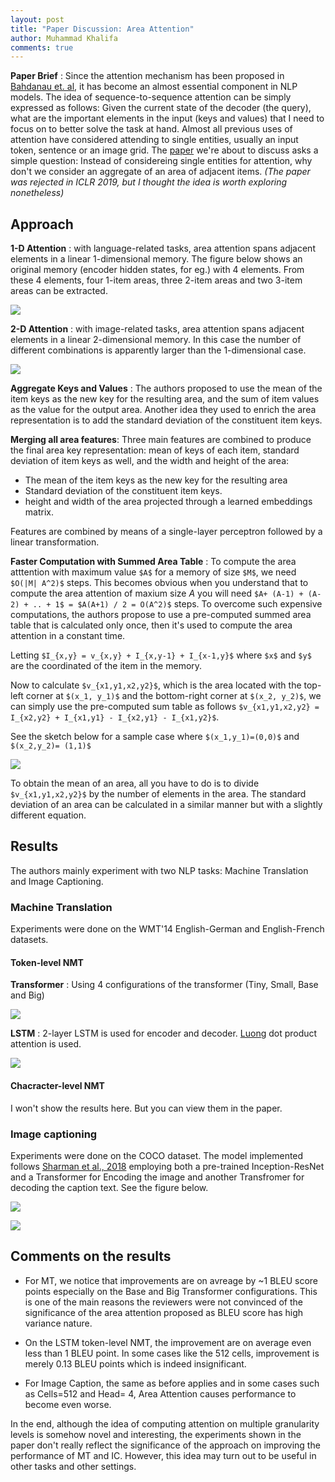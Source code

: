 ```yaml
---
layout: post
title: "Paper Discussion: Area Attention"
author: Muhammad Khalifa
comments: true
---
```


**Paper Brief**  : Since the attention mechanism has been proposed in [Bahdanau et. al](https://arxiv.org/abs/1409.0473),  it has become an almost essential component in NLP models. The idea of sequence-to-sequence attention can be simply expressed as follows: Given the current state of the decoder (the query), what are the important elements in the input (keys and values) that I need to focus on to better solve the task at hand.
Almost all previous uses of attention have considered attending to single entities, usually an input token, sentence or an image grid. The [paper](https://arxiv.org/abs/1810.10126) we're about to discuss asks a simple question: Instead of considereing single entities for attention, why don't we consider an aggregate of an area of adjacent items. *(The paper was rejected in ICLR 2019, but I thought the idea is worth exploring nonetheless)*



## Approach 


**1-D Attention** : with language-related tasks, area attention spans adjacent elements in a linear 1-dimensional memory. The figure below shows an original memory (encoder hidden states, for eg.) with 4 elements. From these 4 elements, four 1-item areas, three 2-item areas and two 3-item areas can be extracted. 

![](/images/1d-aa.PNG)


**2-D Attention** : with image-related tasks, area attention spans adjacent elements in a linear 2-dimensional memory. In this case the number of different combinations is apparently larger than the 1-dimensional case.

![](/images/2d-aa.PNG)

**Aggregate Keys and Values** : The authors proposed to use the mean of the item keys as the new key for the resulting area, and the sum of item values as the value for the output area. Another idea they used to enrich the area representation is to add the standard deviation of the constituent item keys.


**Merging all area features**: Three main features are combined to produce the final area key representation: mean of keys of each item, standard deviation of item keys as well, and the width and height of the area: 

* The mean of the item keys as the new key for the resulting area
* Standard deviation of the constituent item keys.
* height and width of the area projected through a learned embeddings matrix.

Features are combined by means of a single-layer perceptron followed by a linear transformation.


**Faster Computation with Summed Area Table** : To compute the area atttention with maximum value `$A$` for a memory of size `$M$`, we need `$O(|M| A^2)$` steps. This becomes obvious when you understand that to compute the area attention of maxium size $A$ you will need `$A+ (A-1) + (A-2) + .. + 1$ = $A(A+1) / 2 = O(A^2)$` steps. To overcome such expensive computations, the authors propose to use a pre-computed summed area table that is calculated only once, then it's used to compute the area attention in a constant time.

Letting `$I_{x,y} = v_{x,y} + I_{x,y-1} + I_{x-1,y}$`
where `$x$` and `$y$` are the coordinated of the item in the memory.

Now to calculate `$v_{x1,y1,x2,y2}$`, which is the area located with the top-left corner at `$(x_1, y_1)$` and the bottom-right corner at `$(x_2, y_2)$`, we can simply use the pre-computed sum table as follows 
`$v_{x1,y1,x2,y2} = I_{x2,y2} + I_{x1,y1} - I_{x2,y1} - I_{x1,y2}$`.

 See the sketch below for a sample case where `$(x_1,y_1)=(0,0)$` and `$(x_2,y_2)= (1,1)$`

 ![](/images/aa-sum.PNG)

 To obtain the mean of an area, all you have to do is to divide `$v_{x1,y1,x2,y2}$` by the number of elements in the area. The standard deviation of an area can be calculated in a similar manner but with a slightly different equation.


## Results

The authors mainly experiment with two NLP tasks: Machine Translation and Image Captioning.

### Machine Translation 
Experiments were done on the WMT'14 English-German and English-French datasets.
#### Token-level NMT 
**Transformer** : Using 4 configurations of the transformer (Tiny, Small, Base and Big)

![](/images/transformer-aa.PNG)


**LSTM** : 2-layer LSTM is used for encoder and decoder. [Luong](https://arxiv.org/abs/1508.04025) dot product attention is used. 

![](/images/lstm-aa.PNG)


#### Chacracter-level NMT
I won't show the results here. But you can view them in the paper.


### Image captioning 
Experiments were done on the COCO dataset. The model implemented follows [Sharman et al., 2018](https://aclweb.org/anthology/P18-1238) employing both a pre-trained Inception-ResNet and a Transformer for Encoding the image and another Transfromer for decoding the caption text. See the figure below.

![](/images/sharman.PNG)


![](/images/ic-aa.PNG)


## Comments on the results

* For MT, we notice that improvements are on avreage by ~1 BLEU score points especially on the Base and Big Transformer configurations. This is one of the main reasons the reviewers were not convinced of the significance of the area attention proposed as BLEU score has high variance nature.

* On the LSTM token-level NMT, the improvement are on average even less than 1 BLEU point. In some cases like the 512 cells, improvement is merely 0.13 BLEU points which is indeed insignificant.

* For Image Caption, the same as before applies and in some cases such as Cells=512 and Head= 4, Area Attention causes performance to become even worse.

In the end, although the idea of computing attention on multiple granularity levels is somehow novel and interesting, the experiments shown in the paper don't really reflect the significance of the approach on improving the performance of MT and IC. However, this idea may turn out to be useful in other tasks and other settings.





